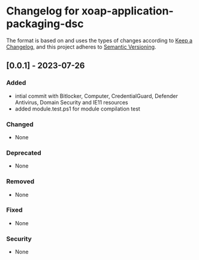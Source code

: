 # Changelog for xoap-application-packaging-dsc

The format is based on and uses the types of changes according to [Keep a Changelog](https://keepachangelog.com/en/1.0.0/),
and this project adheres to [Semantic Versioning](https://semver.org/spec/v2.0.0.html).

## [0.0.1] - 2023-07-26

### Added

- intial commit with Bitlocker, Computer, CredentialGuard, Defender Antivirus, Domain Security and IE11 resources
- added module.test.ps1 for module compilation test

### Changed

- None

### Deprecated

- None

### Removed

- None

### Fixed

- None

### Security

- None